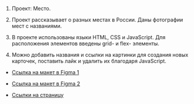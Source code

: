 1. Проект: Место.

2. Проект рассказывает о разных местах в России. Даны фотографии мест с названиями.

3. В проекте использованы языки HTML, CSS и JavaScript. Для расположения элементов
   введены grid- и flex- элементы.

4. Можно добавить названия и ссылки на картинки для создания новых карточек, поставить лайк и удалить их благодаря JavaScript.

- [Ссылка на макет в Figma 1](https://www.figma.com/file/2cn9N9jSkmxD84oJik7xL7/JavaScript.-Sprint-4?node-id=28212%3A326)

- [Ссылка на макет в Figma 2](https://www.figma.com/file/bjyvbKKJN2naO0ucURl2Z0/JavaScript.-Sprint-5?node-id=50160%3A172)

- [Ссылки на страницу](https://artemzbv.github.io/mesto/)
